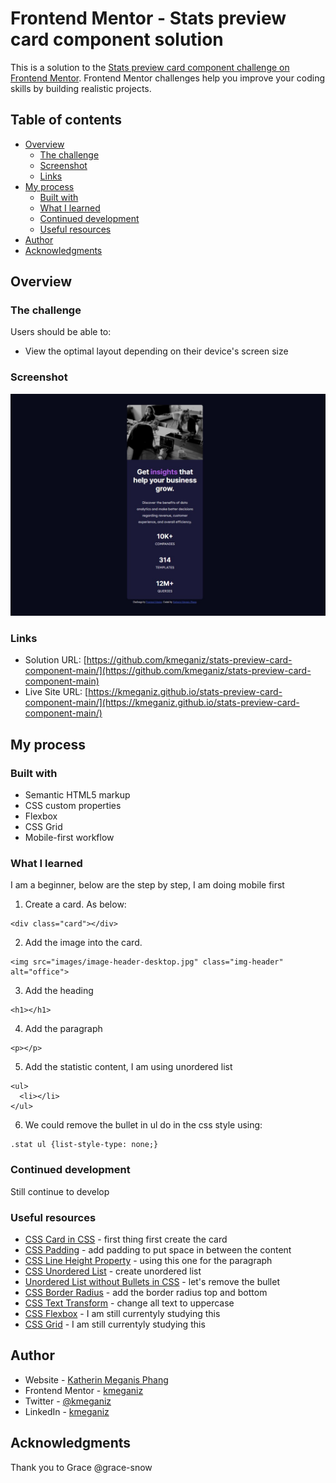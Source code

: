 # Frontend Mentor - Stats preview card component solution

This is a solution to the [Stats preview card component challenge on Frontend Mentor](https://www.frontendmentor.io/challenges/stats-preview-card-component-8JqbgoU62). Frontend Mentor challenges help you improve your coding skills by building realistic projects. 

## Table of contents

- [Overview](#overview)
  - [The challenge](#the-challenge)
  - [Screenshot](#screenshot)
  - [Links](#links)
- [My process](#my-process)
  - [Built with](#built-with)
  - [What I learned](#what-i-learned)
  - [Continued development](#continued-development)
  - [Useful resources](#useful-resources)
- [Author](#author)
- [Acknowledgments](#acknowledgments)

## Overview

### The challenge

Users should be able to:

- View the optimal layout depending on their device's screen size

### Screenshot
![This is the screenshot for mobile](https://github.com/kmeganiz/stats-preview-card-component-main/blob/main/stat-preview-card_screenshot.jpg)

### Links

- Solution URL: [https://github.com/kmeganiz/stats-preview-card-component-main/](https://github.com/kmeganiz/stats-preview-card-component-main)
- Live Site URL: [https://kmeganiz.github.io/stats-preview-card-component-main/](https://kmeganiz.github.io/stats-preview-card-component-main/)

## My process

### Built with

- Semantic HTML5 markup
- CSS custom properties
- Flexbox
- CSS Grid
- Mobile-first workflow

### What I learned
I am a beginner, below are the step by step, I am doing mobile first

1. Create a card. As below:
```
<div class="card"></div>
```

2. Add the image into the card.
```
<img src="images/image-header-desktop.jpg" class="img-header"  alt="office">
```

3. Add the heading
```
<h1></h1>
```
4. Add the paragraph
```
<p></p>
```
5. Add the statistic content, I am using unordered list 
```
<ul>
  <li></li>
</ul>
```
6. We could remove the bullet in ul do in the css style using: 
```
.stat ul {list-style-type: none;}
```
 


### Continued development
Still continue to develop


### Useful resources
- [CSS Card in CSS](https://www.w3schools.com/howto/howto_css_cards.asp) - first thing first create the card
- [CSS Padding](https://www.w3schools.com/css/css_padding.asp) - add padding to put space in between the content
- [CSS Line Height Property](https://www.w3schools.com/cssref/pr_dim_line-height.asp) - using this one for the paragraph
- [CSS Unordered List](https://www.w3schools.com/html/html_lists_unordered.asp) - create unordered list
- [Unordered List without Bullets in CSS](https://www.w3schools.com/html/tryit.asp?filename=tryhtml_lists_unordered_none) - let's remove the bullet
- [CSS Border Radius](https://www.w3schools.com/cssref/css3_pr_border-radius.asp) - add the border radius top and bottom
- [CSS Text Transform](https://www.w3schools.com/cssref/pr_text_text-transform.asp) - change all text to uppercase
- [CSS Flexbox](https://www.w3schools.com/css/css3_flexbox.asp) - I am still currentyly studying this
- [CSS Grid](https://www.w3schools.com/css/css_grid.asp) - I am still currentyly studying this


## Author

- Website - [Katherin Meganis Phang](https://www.kmeganiz.com)
- Frontend Mentor - [kmeganiz](https://www.frontendmentor.io/profile/kmeganiz)
- Twitter - [@kmeganiz](https://www.twitter.com/kmeganiz)
- LinkedIn - [kmeganiz](https://www.linkedin.com/in/kmeganiz/)


## Acknowledgments
Thank you to Grace @grace-snow
